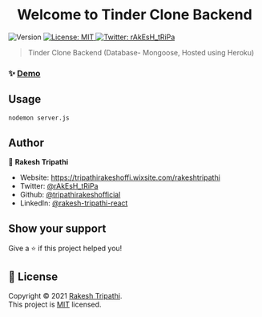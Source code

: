 <h1 align="center">Welcome to Tinder Clone Backend</h1>
<p>
  <img alt="Version" src="https://img.shields.io/badge/version-0.1.0-blue.svg?cacheSeconds=2592000" />
  <a href="https://github.com/tripathirakeshofficial/tinder-clone-backend/blob/master/LICENSE" target="_blank">
    <img alt="License: MIT" src="https://img.shields.io/badge/License-MIT-yellow.svg" />
  </a>
  <a href="https://twitter.com/rAkEsH_tRiPa" target="_blank">
    <img alt="Twitter: rAkEsH_tRiPa" src="https://img.shields.io/twitter/follow/rAkEsH_tRiPa.svg?style=social" />
  </a>
</p>

> Tinder Clone Backend (Database- Mongoose, Hosted using Heroku)

### ✨ [Demo](https://tinder-backend-1107.herokuapp.com)

## Usage

```sh
nodemon server.js
```

## Author

👤 **Rakesh Tripathi**

* Website: https://tripathirakeshoffi.wixsite.com/rakeshtripathi
* Twitter: [@rAkEsH\_tRiPa](https://twitter.com/rAkEsH\_tRiPa)
* Github: [@tripathirakeshofficial](https://github.com/tripathirakeshofficial)
* LinkedIn: [@rakesh-tripathi-react](https://linkedin.com/in/rakesh-tripathi-react)

## Show your support

Give a ⭐️ if this project helped you!

## 📝 License

Copyright © 2021 [Rakesh Tripathi](https://github.com/tripathirakeshofficial).<br />
This project is [MIT](https://github.com/tripathirakeshofficial/tinder-clone-backend/blob/master/LICENSE) licensed.
